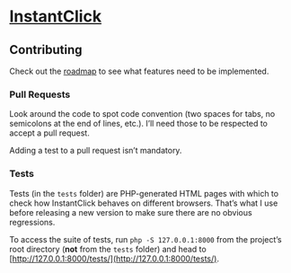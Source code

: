 # [InstantClick](http://instantclick.io/)

## Contributing

Check out the [roadmap](http://instantclick.io/roadmap) to see what features need to be implemented.

### Pull Requests

Look around the code to spot code convention (two spaces for tabs, no semicolons at the end of lines, etc.). I’ll need those to be respected to accept a pull request.

Adding a test to a pull request isn’t mandatory.

### Tests

Tests (in the `tests` folder) are PHP-generated HTML pages with which to check how InstantClick behaves on different browsers. That’s what I use before releasing a new version to make sure there are no obvious regressions.

To access the suite of tests, run `php -S 127.0.0.1:8000` from the project’s root directory (**not** from the `tests` folder) and head to [http://127.0.0.1:8000/tests/](http://127.0.0.1:8000/tests/).
